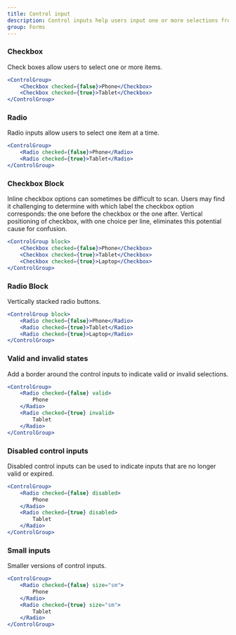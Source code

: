 ```yaml
---
title: Control input
description: Control inputs help users input one or more selections from multiple options. Our control inputs consist of checkboxes and radio buttons.
group: Forms
---
```


### Checkbox

Check boxes allow users to select one or more items.

```jsx live
<ControlGroup>
	<Checkbox checked={false}>Phone</Checkbox>
	<Checkbox checked={true}>Tablet</Checkbox>
</ControlGroup>
```

### Radio

Radio inputs allow users to select one item at a time.

```jsx live
<ControlGroup>
	<Radio checked={false}>Phone</Radio>
	<Radio checked={true}>Tablet</Radio>
</ControlGroup>
```

### Checkbox Block

Inline checkbox options can sometimes be difficult to scan. Users may find it challenging to determine with which label the checkbox option corresponds: the one before the checkbox or the one after. Vertical positioning of checkbox, with one choice per line, eliminates this potential cause for confusion.

```jsx live
<ControlGroup block>
	<Checkbox checked={false}>Phone</Checkbox>
	<Checkbox checked={true}>Tablet</Checkbox>
	<Checkbox checked={true}>Laptop</Checkbox>
</ControlGroup>
```

### Radio Block

Vertically stacked radio buttons.

```jsx live
<ControlGroup block>
	<Radio checked={false}>Phone</Radio>
	<Radio checked={true}>Tablet</Radio>
	<Radio checked={true}>Laptop</Radio>
</ControlGroup>
```

### Valid and invalid states

Add a border around the control inputs to indicate valid or invalid selections.

```jsx live
<ControlGroup>
	<Radio checked={false} valid>
		Phone
	</Radio>
	<Radio checked={true} invalid>
		Tablet
	</Radio>
</ControlGroup>
```

### Disabled control inputs

Disabled control inputs can be used to indicate inputs that are no longer valid or expired.

```jsx live
<ControlGroup>
	<Radio checked={false} disabled>
		Phone
	</Radio>
	<Radio checked={true} disabled>
		Tablet
	</Radio>
</ControlGroup>
```

### Small inputs

Smaller versions of control inputs.

```jsx live
<ControlGroup>
	<Radio checked={false} size="sm">
		Phone
	</Radio>
	<Radio checked={true} size="sm">
		Tablet
	</Radio>
</ControlGroup>
```
